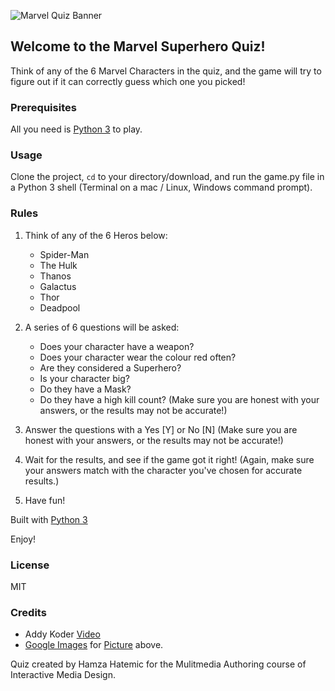![Marvel Quiz Banner](marvel-superhero-quiz.jpg)

## Welcome to the Marvel Superhero Quiz!

Think of any of the 6 Marvel Characters in the quiz, and the game will try to figure out if it can correctly guess which one you picked!

### Prerequisites

All you need is [Python 3](https://www.python.org/) to play.

### Usage
Clone the project, <code>cd</code> to your directory/download, and run the game.py file in a Python 3 shell (Terminal on a mac / Linux, Windows command prompt).

### Rules

1. Think of any of the 6 Heros below:
	- Spider-Man
	- The Hulk
	- Thanos
	- Galactus
	- Thor
	- Deadpool

2. A series of 6 questions will be asked:
	- Does your character have a weapon?
	- Does your character wear the colour red often?
	- Are they considered a Superhero?
	- Is your character big?
	- Do they have a Mask?
	- Do they have a high kill count?
	(Make sure you are honest with your answers, or the results may not be accurate!)

3. Answer the questions with a Yes [Y] or No [N]
	(Make sure you are honest with your answers, or the results may not be accurate!)

4. Wait for the results, and see if the game got it right!
	(Again, make sure your answers match with the character you've chosen for accurate results.)

5. Have fun!

Built with [Python 3](https://www.python.org/doc/)

Enjoy!

### License 
MIT

### Credits
- Addy Koder [Video](https://www.youtube.com/watch?v=lOfyN7zFI5s)
- [Google Images](https://www.google.com/imghp?hl=en) for [Picture](https://cdn.thelivemirror.com/wp-content/uploads/2019/10/marvel-superhero-quiz.jpg) above.

Quiz created by Hamza Hatemic for the Mulitmedia Authoring course of Interactive Media Design.
